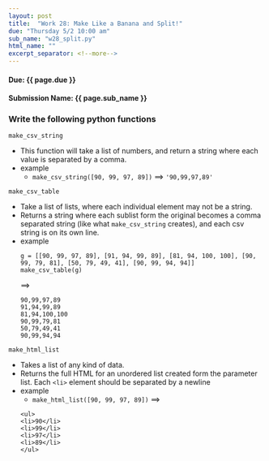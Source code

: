 ```yaml
---
layout: post
title:  "Work 28: Make Like a Banana and Split!"
due: "Thursday 5/2 10:00 am"
sub_name: "w28_split.py"
html_name: ""
excerpt_separator: <!--more-->
---
```


#### Due: {{ page.due }}
#### Submission Name: {{ page.sub_name }}

### Write the following python functions
`make_csv_string`
* This function will take a list of numbers, and return a string where each value is separated by a comma.
* example
  - `make_csv_string([90, 99, 97, 89])` ==> `'90,99,97,89'`

`make_csv_table`
* Take a list of lists, where each individual element may not be a string.
* Returns a string where each sublist form the original becomes a comma separated string (like what `make_csv_string` creates), and each csv string is on its own line.
* example
  ```
  g = [[90, 99, 97, 89], [91, 94, 99, 89], [81, 94, 100, 100], [90, 99, 79, 81], [50, 79, 49, 41], [90, 99, 94, 94]]
  make_csv_table(g)
  ```
  ==>
  ```
  90,99,97,89
  91,94,99,89
  81,94,100,100
  90,99,79,81
  50,79,49,41
  90,99,94,94
  ```

`make_html_list`
* Takes a list of any kind of data.
* Returns the full HTML for an unordered list created form the parameter list. Each `<li>` element should be separated by a newline
* example
  - `make_html_list([90, 99, 97, 89])` ==>
  ```
  <ul>
  <li>90</li>
  <li>99</li>
  <li>97</li>
  <li>89</li>
  </ul>
  ```
<!--
`combine_data`
* This function will take a string formatted like the output of make above.
* Will return a string where the values for each line are separated by `,` followed by a `:` and the averages value for that line.
* example
  `print(combine_data(s))` ==>
    ```
    90,99,97,89: 93.75
    91,94,99,89: 93.25
    81,94,100,100: 93.75
    90,99,79,81: 87.25
    50,79,49,41: 54.75
    90,99,94,94: 94.25
    ```
-->
